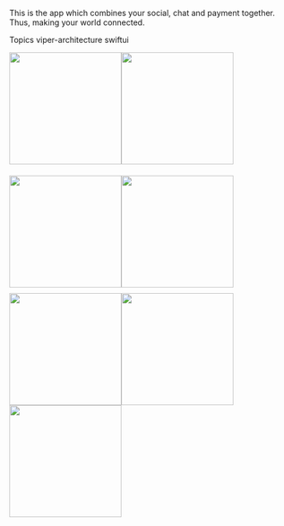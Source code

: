 This is the app which combines your social, chat and payment together. Thus, making your world connected.

Topics
viper-architecture swiftui
<div style="font-size:0">

<img src="https://github.com/user-attachments/assets/9e1a8219-3411-48af-b4bc-6c1f3fc114db" alt="WelcomeScreen"  width="200" style="margin-bottom: 20px"/>
<img src ="https://github.com/user-attachments/assets/6ac22b20-db8b-4b1b-824e-a949addf557b" alt="WelcomeScreen"  width="200" style="margin-bottom: 10px"/>
<img src ="https://github.com/user-attachments/assets/58374532-5378-43bf-8e48-8bfdb359841c" alt="WelcomeScreen"  width="200" style="margin-bottom: 10px"/>
<img src ="https://github.com/user-attachments/assets/0700b783-0147-47ce-9e0c-d5109b15a609" alt="WelcomeScreen"  width="200" style="margin-bottom: 10px"/>


<img src ="https://github.com/user-attachments/assets/81d94bf9-f33d-4a6f-90e0-fcfbbfc69a04" alt="WelcomeScreen"  width="200"/>
<img src ="https://github.com/user-attachments/assets/3187b06d-78fe-4359-ac39-c59b3d9eb31a" alt="WelcomeScreen"  width="200"/>
<img src ="https://github.com/user-attachments/assets/7b66814c-b9cf-4759-bd5a-87a2afba1bc4" alt="WelcomeScreen"  width="200"/>
</div>


